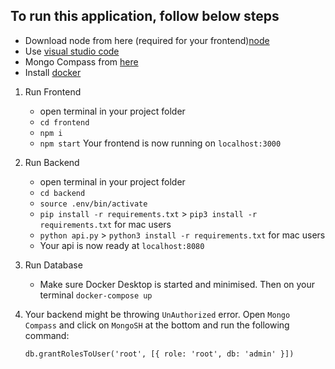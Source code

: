 
## To run this application, follow below steps

- Download node from here (required for your frontend)[node](https://nodejs.org/en/download)
- Use [visual studio code](https://code.visualstudio.com/)
- Mongo Compass from [here](https://www.mongodb.com/try/download/compass)
- Install [docker](https://www.docker.com/products/docker-desktop/)

1. Run Frontend
   - open terminal in your project folder
   - `cd frontend`
   - `npm i`
   - `npm start`
   Your frontend is now running on `localhost:3000`

2. Run Backend
   - open terminal in your project folder
   - `cd backend`
   - `source .env/bin/activate`
   - `pip install -r requirements.txt`   > `pip3 install -r requirements.txt` for mac users
   - `python api.py`  > `python3 install -r requirements.txt` for mac users
   - Your api is now ready at `localhost:8080`

3. Run Database
   - Make sure Docker Desktop is started and minimised. Then on your terminal
     `docker-compose up`

3. Your backend might be throwing `UnAuthorized` error. Open `Mongo Compass` and click on `MongoSH` at the bottom and run the following command:

	`db.grantRolesToUser('root', [{ role: 'root', db: 'admin' }])`


